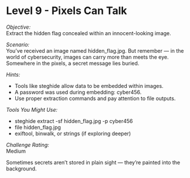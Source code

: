 # Level 9 - Pixels Can Talk

*Objective:*  
Extract the hidden flag concealed within an innocent-looking image.

*Scenario:*  
You’ve received an image named hidden_flag.jpg. But remember — in the world of cybersecurity, images can carry more than meets the eye. Somewhere in the pixels, a secret message lies buried.

*Hints:*
- Tools like steghide allow data to be embedded within images.
- A password was used during embedding: cyber456.
- Use proper extraction commands and pay attention to file outputs.

*Tools You Might Use:*
- steghide extract -sf hidden_flag.jpg -p cyber456
- file hidden_flag.jpg
- exiftool, binwalk, or strings (if exploring deeper)

*Challenge Rating:*  
Medium

Sometimes secrets aren’t stored in plain sight — they’re painted into the background.

